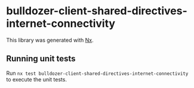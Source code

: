 # bulldozer-client-shared-directives-internet-connectivity

This library was generated with [Nx](https://nx.dev).

## Running unit tests

Run `nx test bulldozer-client-shared-directives-internet-connectivity` to execute the unit tests.
